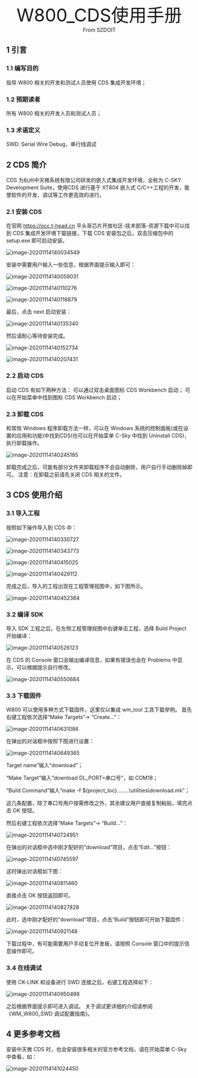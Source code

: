 <center><font size=10> W800_CDS使用手册 </center></font>
<center> From SZDOIT</center>

## 1 引言

### 1.1 编写目的

指导 W800 相关的开发和测试人员使用 CDS 集成开发环境；

### 1.2 预期读者

所有 W800 相关的开发人员和测试人员；

### 1.3 术语定义

SWD: Serial Wire Debug，串行线调试

## 2 CDS 简介

CDS 为杭州中天微系统有限公司研发的嵌入式集成开发环境，全称为 C-SKY Development Suite，使用CDS 进行基于 XT804 嵌入式 C/C++工程的开发，能使软件的开发、调试等工作更高效的进行。

### 2.1 安装 CDS

在官网 https://occ.t-head.cn 平头哥芯片开放社区-技术部落-资源下载中可以找到 CDS 集成开发环境下载链接，下载 CDS 安装包之后，双击压缩包中的 setup.exe 即可启动安装。

![image-20201114140034549](image-20201114140034549.png)

安装中需要用户输入一些信息，根据界面提示输入即可：

![image-20201114140059031](image-20201114140059031.png)

![image-20201114140110276](image-20201114140110276.png)

![image-20201114140118879](image-20201114140118879.png)

最后，点击 next 启动安装：

![image-20201114140135340](image-20201114140135340.png)

然后请耐心等待安装完成。

![image-20201114140152734](image-20201114140152734.png)

![image-20201114140207431](image-20201114140207431.png)

### 2.2 启动 CDS

启动 CDS 有如下两种方法：
可以通过双击桌面图标 CDS Workbench 启动；
可以在开始菜单中找到图标 CDS Workbench 启动；

### 2.3 卸载 CDS

和常规 Windows 程序卸载方法一样，可以在 Windows 系统的控制面板(或在设置的应用和功能)中找到CDS(也可以在开始菜单 C-Sky 中找到 Uninstall CDS)，执行卸载操作。

![image-20201114140245185](image-20201114140245185.png)

卸载完成之后，可能有部分文件夹卸载程序不会自动删除，用户自行手动删除掉即可。
注意：在卸载之前请先关闭 CDS 相关的文件。

## 3 CDS 使用介绍

### 3.1 导入工程

按照如下操作导入到 CDS 中：

![image-20201114140330727](image-20201114140330727.png)

![image-20201114140343773](image-20201114140343773.png)

![image-20201114140415025](image-20201114140415025.png)

![image-20201114140429112](image-20201114140429112.png)

完成之后，导入的工程出现在工程管理视图中，如下图所示。

![image-20201114140452384](image-20201114140452384.png)

### 3.2 编译 SDK

导入 SDK 工程之后，在左侧工程管理视图中右键单击工程，选择 Build Project 开始编译：

![image-20201114140526123](image-20201114140526123.png)

在 CDS 的 Console 窗口会输出编译信息，如果有错误也会在 Problems 中显示，可以根据提示自行修改。

![image-20201114140550684](image-20201114140550684.png)

### 3.3 下载固件

W800 可以使用多种方式下载固件，这里仅以集成 wm_tool 工具下载举例。
首先右键工程依次选择“Make Targets”→ “Create…”：

![image-20201114140631086](image-20201114140631086.png)

在弹出的对话框中按照下图进行设置：

![image-20201114140649365](image-20201114140649365.png)

Target name”输入“download”；

“Make Target”输入“download DL_PORT=串口号”，如 COM18；

“Build Command”输入“make -f ${project_loc}\..\..\..\..\utilities\download.mk”；

这几条配置，除了串口号用户按需修改之外，其余建议用户直接复制粘贴，填完点击 OK 按钮。

然后右键工程依次选择“Make Targets”→ “Build…”：

![image-20201114140724951](image-20201114140724951.png)

在弹出的对话框中选中刚才配好的“download”项目，点击“Edit…”按钮：

![image-20201114140745597](image-20201114140745597.png)

这时弹出对话框如下图：

![image-20201114140811460](image-20201114140811460.png)

直接点击 OK 按钮返回即可。

![image-20201114140827828](image-20201114140827828.png)

此时，选中刚才配好的“download”项目，点击“Build”按钮即可开始下载固件：

![image-20201114140921148](image-20201114140921148.png)

下载过程中，有可能需要用户手动复位开发板，请按照 Console 窗口中的提示信息操作即可。

### 3.4 在线调试

使用 CK-LINK 和设备进行 SWD 连接之后，右键工程选择如下：

![image-20201114140950498](image-20201114140950498.png)

之后根据界面提示即可进入调试。
关于调试更详细的介绍请参阅《WM_W800_SWD 调试配置指南》。

## 4 更多参考文档

安装中天微 CDS 时，也会安装很多相关的官方参考文档，请在开始菜单 C-Sky 中查看，如：

![image-20201114141024450](image-20201114141024450.png)


